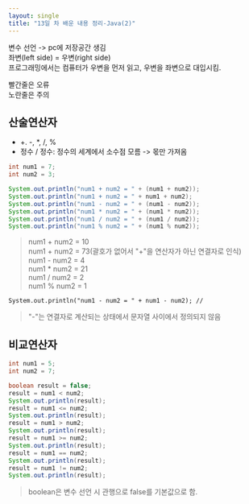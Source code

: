 ```yaml
---
layout: single
title: "13일 차 배운 내용 정리-Java(2)"
---
```


변수 선언 -> pc에 저장공간 생김\
좌변(left side) = 우변(right side)\
프로그래밍에서는 컴퓨터가 우변을 먼저 읽고, 우변을 좌변으로 대입시킴.

빨간줄은 오류\
노란줄은 주의

## 산술연산자

- +. -, *, /, %
- 정수 / 정수: 정수의 세계에서 소수점 모름 -> 몫만 가져옴

```java
int num1 = 7;
int num2 = 3;

System.out.println("num1 + num2 = " + (num1 + num2));
System.out.println("num1 + num2 = " + num1 + num2);
System.out.println("num1 - num2 = " + (num1 - num2));
System.out.println("num1 * num2 = " + (num1 * num2));
System.out.println("num1 / num2 = " + (num1 / num2));
System.out.println("num1 % num2 = " + (num1 % num2));
```

>num1 + num2 = 10\
num1 + num2 = 73(괄호가 없어서 "+"을 연산자가 아닌 연결자로 인식)\
num1 - num2 = 4\
num1 * num2 = 21\
num1 / num2 = 2\
num1 % num2 = 1

```
System.out.println("num1 - num2 = " + num1 - num2); //
```

>"-"는 연결자로 계산되는 상태에서 문자열 사이에서 정의되지 않음

## 비교연산자

```java
int num1 = 5;
int num2 = 7;

boolean result = false;
result = num1 < num2;
System.out.println(result);
result = num1 <= num2;
System.out.println(result);
result = num1 > num2;
System.out.println(result);
result = num1 >= num2;
System.out.println(result);
result = num1 == num2;
System.out.println(result);
result = num1 != num2;
System.out.println(result);
```

>boolean은 변수 선언 시 관행으로 false를 기본값으로 함.

